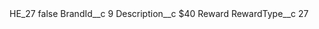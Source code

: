 <?xml version="1.0" encoding="UTF-8"?>
<CustomMetadata xmlns="http://soap.sforce.com/2006/04/metadata" xmlns:xsi="http://www.w3.org/2001/XMLSchema-instance" xmlns:xsd="http://www.w3.org/2001/XMLSchema">
    <label>HE_27</label>
    <protected>false</protected>
    <values>
        <field>BrandId__c</field>
        <value xsi:type="xsd:string">9</value>
    </values>
    <values>
        <field>Description__c</field>
        <value xsi:type="xsd:string">$40 Reward</value>
    </values>
    <values>
        <field>RewardType__c</field>
        <value xsi:type="xsd:string">27</value>
    </values>
</CustomMetadata>
